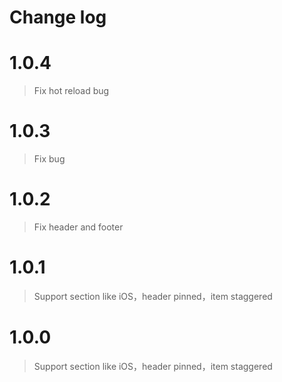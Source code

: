 # Change log

# 1.0.4
>Fix hot reload bug

# 1.0.3
>Fix bug

# 1.0.2
>Fix header and footer

# 1.0.1
>Support section like iOS，header pinned，item staggered

# 1.0.0
>Support section like iOS，header pinned，item staggered
